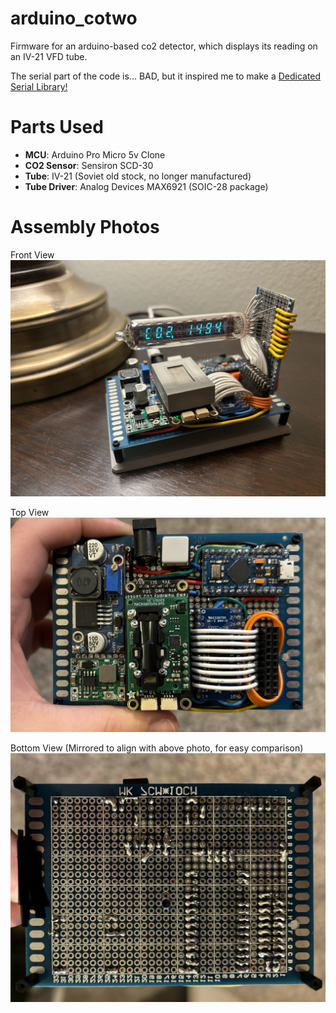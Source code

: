 # arduino_cotwo
Firmware for an arduino-based co2 detector, which displays its reading on an IV-21 VFD tube.

The serial part of the code is... BAD, but it inspired me to make a [Dedicated Serial Library!](https://github.com/timbermonson/arduino_SerialCLI)

# Parts Used
- **MCU**: Arduino Pro Micro 5v Clone
- **CO2 Sensor**: Sensiron SCD-30
- **Tube**: IV-21 (Soviet old stock, no longer manufactured)
- **Tube Driver**: Analog Devices MAX6921 (SOIC-28 package)

# Assembly Photos
Front View
![Front](https://github.com/timbermonson/arduino_cotwo/blob/main/images/Front.jpg?raw=true)

Top View
![Front](https://github.com/timbermonson/arduino_cotwo/blob/main/images/Top.jpg?raw=true)

Bottom View (Mirrored to align with above photo, for easy comparison)
![Bottom](https://github.com/timbermonson/arduino_cotwo/blob/main/images/Bottom_Mirrored.jpg?raw=true)
